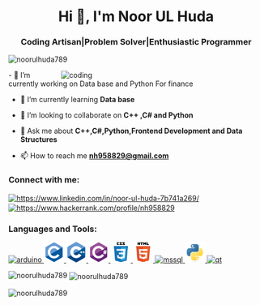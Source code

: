 <h1 align="center">Hi 👋, I'm Noor UL Huda</h1>
<h3 align="center">Coding Artisan|Problem Solver|Enthusiastic Programmer</h3>

<p align="left"> <img src="https://komarev.com/ghpvc/?username=noorulhuda789&label=Profile%20views&color=0e75b6&style=flat" alt="noorulhuda789" /> </p>
<img align='right' alt='coding' width=400 src='https://user-images.githubusercontent.com/69011963/137184767-79a13ec7-1bb3-4341-a6da-3a149c9c159a.gif'>
- 🔭 I’m currently working on Data base and Python For finance

- 🌱 I’m currently learning **Data base**

- 👯 I’m looking to collaborate on **C++ ,C# and Python**

- 💬 Ask me about **C++,C#,Python,Frontend Development and Data Structures**

- 📫 How to reach me **nh958829@gmail.com**

<h3 align="left">Connect with me:</h3>
<p align="left">
<a href="https://linkedin.com/in/https://www.linkedin.com/in/noor-ul-huda-7b741a269/" target="blank"><img align="center" src="https://raw.githubusercontent.com/rahuldkjain/github-profile-readme-generator/master/src/images/icons/Social/linked-in-alt.svg" alt="https://www.linkedin.com/in/noor-ul-huda-7b741a269/" height="30" width="40" /></a>
<a href="https://www.hackerrank.com/https://www.hackerrank.com/profile/nh958829" target="blank"><img align="center" src="https://raw.githubusercontent.com/rahuldkjain/github-profile-readme-generator/master/src/images/icons/Social/hackerrank.svg" alt="https://www.hackerrank.com/profile/nh958829" height="30" width="40" /></a>
</p>

<h3 align="left">Languages and Tools:</h3>
<p align="left"> <a href="https://www.arduino.cc/" target="_blank" rel="noreferrer"> <img src="https://cdn.worldvectorlogo.com/logos/arduino-1.svg" alt="arduino" width="40" height="40"/> </a> <a href="https://www.cprogramming.com/" target="_blank" rel="noreferrer"> <img src="https://raw.githubusercontent.com/devicons/devicon/master/icons/c/c-original.svg" alt="c" width="40" height="40"/> </a> <a href="https://www.w3schools.com/cpp/" target="_blank" rel="noreferrer"> <img src="https://raw.githubusercontent.com/devicons/devicon/master/icons/cplusplus/cplusplus-original.svg" alt="cplusplus" width="40" height="40"/> </a> <a href="https://www.w3schools.com/cs/" target="_blank" rel="noreferrer"> <img src="https://raw.githubusercontent.com/devicons/devicon/master/icons/csharp/csharp-original.svg" alt="csharp" width="40" height="40"/> </a> <a href="https://www.w3schools.com/css/" target="_blank" rel="noreferrer"> <img src="https://raw.githubusercontent.com/devicons/devicon/master/icons/css3/css3-original-wordmark.svg" alt="css3" width="40" height="40"/> </a> <a href="https://www.w3.org/html/" target="_blank" rel="noreferrer"> <img src="https://raw.githubusercontent.com/devicons/devicon/master/icons/html5/html5-original-wordmark.svg" alt="html5" width="40" height="40"/> </a> <a href="https://www.microsoft.com/en-us/sql-server" target="_blank" rel="noreferrer"> <img src="https://www.svgrepo.com/show/303229/microsoft-sql-server-logo.svg" alt="mssql" width="40" height="40"/> </a> <a href="https://www.python.org" target="_blank" rel="noreferrer"> <img src="https://raw.githubusercontent.com/devicons/devicon/master/icons/python/python-original.svg" alt="python" width="40" height="40"/> </a> <a href="https://www.qt.io/" target="_blank" rel="noreferrer"> <img src="https://upload.wikimedia.org/wikipedia/commons/0/0b/Qt_logo_2016.svg" alt="qt" width="40" height="40"/> </a> </p>

<p><img align="left" src="https://github-readme-stats.vercel.app/api/top-langs?username=noorulhuda789&show_icons=true&locale=en&layout=compact" alt="noorulhuda789" /></p>

<p>&nbsp;<img align="center" src="https://github-readme-stats.vercel.app/api?username=noorulhuda789&show_icons=true&locale=en" alt="noorulhuda789" /></p>

<p><img align="center" src="https://github-readme-streak-stats.herokuapp.com/?user=noorulhuda789&" alt="noorulhuda789" /></p>
